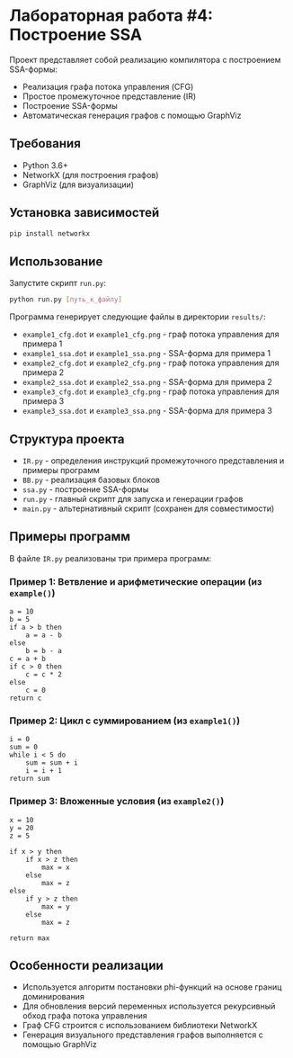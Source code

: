 # Лабораторная работа #4: Построение SSA

Проект представляет собой реализацию компилятора с построением SSA-формы:
- Реализация графа потока управления (CFG)
- Простое промежуточное представление (IR) 
- Построение SSA-формы
- Автоматическая генерация графов с помощью GraphViz

## Требования

- Python 3.6+
- NetworkX (для построения графов)
- GraphViz (для визуализации)

## Установка зависимостей

```bash
pip install networkx
```

## Использование

Запустите скрипт `run.py`:

```bash
python run.py [путь_к_файлу]
```

Программа генерирует следующие файлы в директории `results/`:
- `example1_cfg.dot` и `example1_cfg.png` - граф потока управления для примера 1
- `example1_ssa.dot` и `example1_ssa.png` - SSA-форма для примера 1
- `example2_cfg.dot` и `example2_cfg.png` - граф потока управления для примера 2
- `example2_ssa.dot` и `example2_ssa.png` - SSA-форма для примера 2
- `example3_cfg.dot` и `example3_cfg.png` - граф потока управления для примера 3
- `example3_ssa.dot` и `example3_ssa.png` - SSA-форма для примера 3

## Структура проекта

- `IR.py` - определения инструкций промежуточного представления и примеры программ
- `BB.py` - реализация базовых блоков
- `ssa.py` - построение SSA-формы
- `run.py` - главный скрипт для запуска и генерации графов
- `main.py` - альтернативный скрипт (сохранен для совместимости)

## Примеры программ

В файле `IR.py` реализованы три примера программ:

### Пример 1: Ветвление и арифметические операции (из `example()`)

```
a = 10
b = 5
if a > b then
    a = a - b
else
    b = b - a
c = a + b
if c > 0 then
    c = c * 2
else
    c = 0
return c
```

### Пример 2: Цикл с суммированием (из `example1()`)

```
i = 0
sum = 0
while i < 5 do
    sum = sum + i
    i = i + 1
return sum
```

### Пример 3: Вложенные условия (из `example2()`)

```
x = 10
y = 20
z = 5

if x > y then
    if x > z then
        max = x
    else
        max = z
else
    if y > z then
        max = y
    else
        max = z

return max
```

## Особенности реализации

- Используется алгоритм постановки phi-функций на основе границ доминирования
- Для обновления версий переменных используется рекурсивный обход графа потока управления
- Граф CFG строится с использованием библиотеки NetworkX
- Генерация визуального представления графов выполняется с помощью GraphViz 